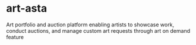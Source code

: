 # art-asta
Art portfolio and auction platform enabling artists to showcase work, conduct auctions, and manage custom art requests through art on demand feature
